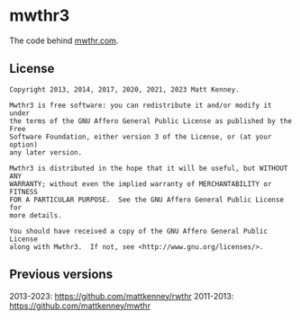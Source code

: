 mwthr3
=====
The code behind [mwthr.com](http://mwthr.com).

## License

    Copyright 2013, 2014, 2017, 2020, 2021, 2023 Matt Kenney.

    Mwthr3 is free software: you can redistribute it and/or modify it under
    the terms of the GNU Affero General Public License as published by the Free
    Software Foundation, either version 3 of the License, or (at your option)
    any later version.

    Mwthr3 is distributed in the hope that it will be useful, but WITHOUT ANY
    WARRANTY; without even the implied warranty of MERCHANTABILITY or FITNESS
    FOR A PARTICULAR PURPOSE.  See the GNU Affero General Public License for
    more details.

    You should have received a copy of the GNU Affero General Public License
    along with Mwthr3.  If not, see <http://www.gnu.org/licenses/>.

## Previous versions
2013-2023: https://github.com/mattkenney/rwthr
2011-2013: https://github.com/mattkenney/mwthr
